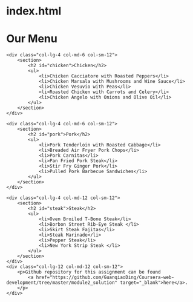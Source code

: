 # index.html
<!DOCTYPE html>
<html>

<head>
    <meta charset="utf-8" />
    <meta http-equiv="X-UA-Compatible" content="IE=edge">
    <title>Module2 Assignment</title>
    <meta name="viewport" content="width=device-width, initial-scale=1">
    <link rel="stylesheet" href="css/style.css" />
</head>

<body>
    <h1>Our Menu</h1>

    <div class="col-lg-4 col-md-6 col-sm-12">
        <section>
            <h2 id="chicken">Chicken</h2>
            <ul>
                <li>Chicken Cacciatore with Roasted Peppers</li>
                <li>Chicken Marsala with Mushrooms and Wine Sauce</li>
                <li>Chicken Vesuvio with Peas</li>
                <li>Roasted Chicken with Carrots and Celery</li>
                <li>Chicken Angelo with Onions and Olive Oil</li>
            </ul>
        </section>
    </div>

    <div class="col-lg-4 col-md-6 col-sm-12">
        <section>
            <h2 id="pork">Pork</h2>
            <ul>
                <li>Pork Tenderloin with Roasted Cabbage</li>
                <li>Breaded Air Fryer Pork Chops</li>
                <li>Pork Carnitas</li>
                <li>Pan Fried Pork Steak</li>
                <li>Stir Fry Ginger Pork</li>
                <li>Pulled Pork Barbecue Sandwiches</li>
            </ul>
        </section>
    </div>

    <div class="col-lg-4 col-md-12 col-sm-12">
        <section>
            <h2 id="steak">Steak</h2>
            <ul>
                <li>Oven Broiled T-Bone Steak</li>
                <li>Borbon Street Rib-Eye Steak </li>
                <li>Skirt Steak Fajitas</li>
                <li>Steak Marinade</li>
                <li>Pepper Steak</li>
                <li>New York Strip Steak </li>
            </ul>
        </section>
    </div>
    <div class="col-lg-12 col-md-12 col-sm-12">
        <p>Github repository for this assignment can be found
            <a href="https://github.com/GuanqiaoDing/Coursera-web-development/tree/master/module2_solution" target="_blank">here</a>.
        </p>
    </div>
</body>

</html> 
